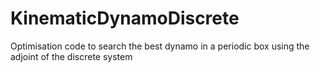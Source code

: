 # KinematicDynamoDiscrete
Optimisation code to search the best dynamo in a periodic box using the adjoint of the discrete system

